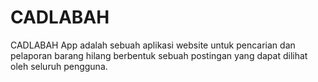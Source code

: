 # CADLABAH
CADLABAH App adalah sebuah aplikasi website untuk pencarian dan pelaporan barang hilang berbentuk sebuah postingan yang dapat dilihat oleh seluruh pengguna.